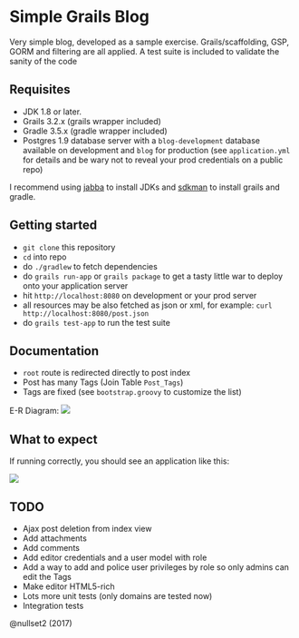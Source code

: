 # Simple Grails Blog

Very simple blog, developed as a sample exercise. Grails/scaffolding, GSP, GORM and filtering are all applied.
A test suite is included to validate the sanity of the code

## Requisites

* JDK 1.8 or later.
* Grails 3.2.x (grails wrapper included)
* Gradle 3.5.x (gradle wrapper included)
* Postgres 1.9 database server with a `blog-development` database available on development and `blog` for production (see `application.yml` for details and be wary not to reveal your prod credentials on a public repo)

I recommend using [jabba](https://github.com/shyiko/jabba) to install JDKs and [sdkman](http://sdkman.io/) to install grails and gradle.

## Getting started

* `git clone` this repository
* `cd` into repo
* do `./gradlew` to fetch dependencies
* do `grails run-app` or `grails package` to get a tasty little war to deploy onto your application server
* hit `http://localhost:8080` on development or your prod server
* all resources may be also fetched as json or xml, for example: `curl http://localhost:8080/post.json`
* do `grails test-app` to run the test suite

## Documentation

* `root` route is redirected directly to post index
* Post has many Tags (Join Table `Post_Tags`)
* Tags are fixed (see `bootstrap.groovy` to customize the list)

E-R Diagram:
![](http://i.imgur.com/biDhC65.png)

## What to expect

If running correctly, you should see an application like this:

![](http://i.imgur.com/5z3F1Jh.png)

## TODO

* Ajax post deletion from index view
* Add attachments
* Add comments
* Add editor credentials and a user model with role
* Add a way to add and police user privileges by role so only admins can edit the Tags
* Make editor HTML5-rich
* Lots more unit tests (only domains are tested now)
* Integration tests

@nullset2 (2017)